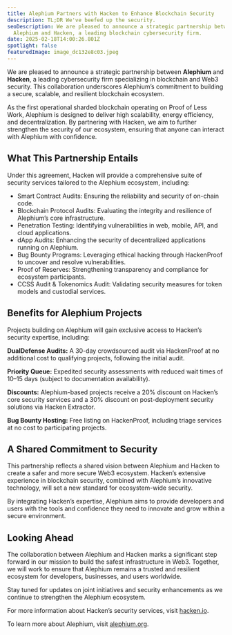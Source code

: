 ```yaml
---
title: Alephium Partners with Hacken to Enhance Blockchain Security
description: TL;DR We've beefed up the security.
seoDescription: We are pleased to announce a strategic partnership between
  Alephium and Hacken, a leading blockchain cybersecurity firm.
date: 2025-02-18T14:00:26.801Z
spotlight: false
featuredImage: image_dc132e8c03.jpeg
---
```

We are pleased to announce a strategic partnership between **Alephium** and **Hacken**, a leading cybersecurity firm specializing in blockchain and Web3 security. This collaboration underscores Alephium’s commitment to building a secure, scalable, and resilient blockchain ecosystem.

As the first operational sharded blockchain operating on Proof of Less Work, Alephium is designed to deliver high scalability, energy efficiency, and decentralization. By partnering with Hacken, we aim to further strengthen the security of our ecosystem, ensuring that anyone can interact with Alephium with confidence.

## What This Partnership Entails

Under this agreement, Hacken will provide a comprehensive suite of security services tailored to the Alephium ecosystem, including:

* Smart Contract Audits: Ensuring the reliability and security of on-chain code.
* Blockchain Protocol Audits: Evaluating the integrity and resilience of Alephium’s core infrastructure.
* Penetration Testing: Identifying vulnerabilities in web, mobile, API, and cloud applications.
* dApp Audits: Enhancing the security of decentralized applications running on Alephium.
* Bug Bounty Programs: Leveraging ethical hacking through HackenProof to uncover and resolve vulnerabilities.
* Proof of Reserves: Strengthening transparency and compliance for ecosystem participants.
* CCSS Audit & Tokenomics Audit: Validating security measures for token models and custodial services.

## Benefits for Alephium Projects

Projects building on Alephium will gain exclusive access to Hacken’s security expertise, including:

**DualDefense Audits:** A 30-day crowdsourced audit via HackenProof at no additional cost to qualifying projects, following the initial audit.

**Priority Queue:** Expedited security assessments with reduced wait times of 10–15 days (subject to documentation availability).

**Discounts:** Alephium-based projects receive a 20% discount on Hacken’s core security services and a 30% discount on post-deployment security solutions via Hacken Extractor.

**Bug Bounty Hosting:** Free listing on HackenProof, including triage services at no cost to participating projects.

## A Shared Commitment to Security

This partnership reflects a shared vision between Alephium and Hacken to create a safer and more secure Web3 ecosystem. Hacken’s extensive experience in blockchain security, combined with Alephium’s innovative technology, will set a new standard for ecosystem-wide security.

By integrating Hacken’s expertise, Alephium aims to provide developers and users with the tools and confidence they need to innovate and grow within a secure environment.

## Looking Ahead

The collaboration between Alephium and Hacken marks a significant step forward in our mission to build the safest infrastructure in Web3. Together, we will work to ensure that Alephium remains a trusted and resilient ecosystem for developers, businesses, and users worldwide.

Stay tuned for updates on joint initiatives and security enhancements as we continue to strengthen the Alephium ecosystem.

For more information about Hacken’s security services, visit [hacken.io](https://hackenio.cc/3Qko1S9).

To learn more about Alephium, visit [alephium.org](/).
